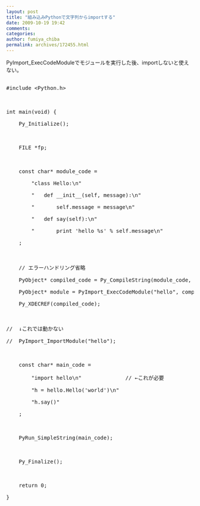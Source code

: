 ```yaml
---
layout: post
title: "組み込みPythonで文字列からimportする"
date: 2009-10-19 19:42
comments: 
categories: 
author: fumiya_chiba
permalink: archives/172455.html
---
```


PyImport_ExecCodeModuleでモジュールを実行した後、importしないと使えない。<br>
<br>
<pre>#include &lt;Python.h><br>
<br>
int main(void) {<br>
	Py_Initialize();<br>
	<br>
	FILE *fp;<br>
	<br>
	const char* module_code =<br>
		"class Hello:\n"<br>
		"	def __init__(self, message):\n"<br>
		"		self.message = message\n"<br>
		"	def say(self):\n"<br>
		"		print 'hello %s' % self.message\n"<br>
	;<br>
	<br>
	// エラーハンドリング省略<br>
	PyObject* compiled_code = Py_CompileString(module_code, "hello.py", Py_file_input);<br>
	PyObject* module = PyImport_ExecCodeModule("hello", compiled_code);<br>
	Py_XDECREF(compiled_code);<br>
	<br>
//	↓これでは動かない<br>
//	PyImport_ImportModule("hello");<br>
	<br>
	const char* main_code =<br>
		"import hello\n"              // ←これが必要<br>
		"h = hello.Hello('world')\n"<br>
		"h.say()"<br>
	;<br>
	<br>
	PyRun_SimpleString(main_code);<br>
	<br>
	Py_Finalize();<br>
	<br>
	return 0;<br>
}<br>
</pre><br>


